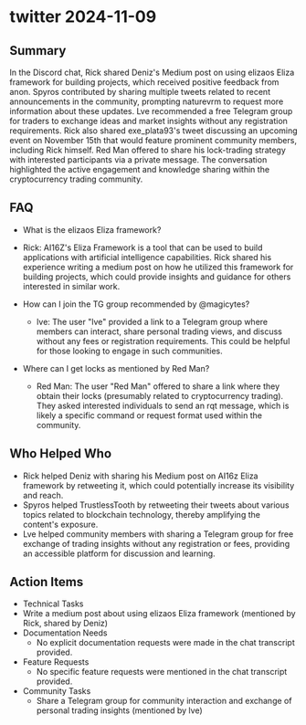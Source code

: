 # twitter 2024-11-09

## Summary

In the Discord chat, Rick shared Deniz's Medium post on using elizaos Eliza framework for building projects, which received positive feedback from anon. Spyros contributed by sharing multiple tweets related to recent announcements in the community, prompting naturevrm to request more information about these updates. Lve recommended a free Telegram group for traders to exchange ideas and market insights without any registration requirements. Rick also shared exe_plata93's tweet discussing an upcoming event on November 15th that would feature prominent community members, including Rick himself. Red Man offered to share his lock-trading strategy with interested participants via a private message. The conversation highlighted the active engagement and knowledge sharing within the cryptocurrency trading community.

## FAQ

- What is the elizaos Eliza framework?
- Rick: AI16Z's Eliza Framework is a tool that can be used to build applications with artificial intelligence capabilities. Rick shared his experience writing a medium post on how he utilized this framework for building projects, which could provide insights and guidance for others interested in similar work.

- How can I join the TG group recommended by @magicytes?

    - lve: The user "lve" provided a link to a Telegram group where members can interact, share personal trading views, and discuss without any fees or registration requirements. This could be helpful for those looking to engage in such communities.

- Where can I get locks as mentioned by Red Man?
    - Red Man: The user "Red Man" offered to share a link where they obtain their locks (presumably related to cryptocurrency trading). They asked interested individuals to send an rqt message, which is likely a specific command or request format used within the community.

## Who Helped Who

- Rick helped Deniz with sharing his Medium post on AI16z Eliza framework by retweeting it, which could potentially increase its visibility and reach.
- Spyros helped TrustlessTooth by retweeting their tweets about various topics related to blockchain technology, thereby amplifying the content's exposure.
- Lve helped community members with sharing a Telegram group for free exchange of trading insights without any registration or fees, providing an accessible platform for discussion and learning.

## Action Items

- Technical Tasks
- Write a medium post about using elizaos Eliza framework (mentioned by Rick, shared by Deniz)
- Documentation Needs
    - No explicit documentation requests were made in the chat transcript provided.
- Feature Requests
    - No specific feature requests were mentioned in the chat transcript provided.
- Community Tasks
    - Share a Telegram group for community interaction and exchange of personal trading insights (mentioned by lve)
